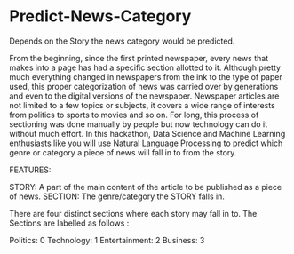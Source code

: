 # Predict-News-Category
Depends on the Story the news category would be predicted. 

From the beginning, since the first printed newspaper, every news that makes into a page has had a specific section allotted to it. Although pretty much everything changed in newspapers from the ink to the type of paper used, this proper categorization of news was carried over by generations and even to the digital versions of the newspaper. Newspaper articles are not limited to a few topics or subjects, it covers a wide range of interests from politics to sports to movies and so on. For long, this process of sectioning was done manually by people but now technology can do it without much effort. In this hackathon, Data Science and Machine Learning enthusiasts like you will use Natural Language Processing to predict which genre or category a piece of news will fall in to from the story.


FEATURES:

STORY: A part of the main content of the article to be published as a piece of news.
SECTION: The genre/category the STORY falls in.


There are four distinct sections where each story may fall in to. The Sections are labelled as follows :

Politics: 0
Technology: 1
Entertainment: 2
Business: 3
